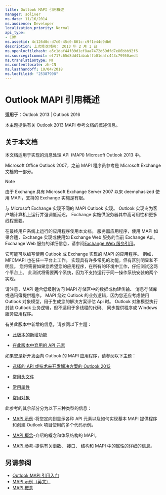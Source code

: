 ```yaml
---
title: Outlook MAPI 引用概述
manager: soliver
ms.date: 11/16/2014
ms.audience: Developer
localization_priority: Normal
api_type:
- COM
ms.assetid: 4c126d0c-d7c0-45c0-801c-c9f1e44c9db6
description: 上次修改时间： 2013 年 2 月 1 日
ms.openlocfilehash: a5c1daf44f89d1ef8aa7472d69dfd7e86bbb92f6
ms.sourcegitcommit: ef717c65d8dd41ababffb01eafc443c79950aed4
ms.translationtype: MT
ms.contentlocale: zh-CN
ms.lasthandoff: 10/04/2018
ms.locfileid: "25387998"
---
```

# <a name="outlook-mapi-reference-overview"></a>Outlook MAPI 引用概述

**适用于**：Outlook 2013 | Outlook 2016 
  
本主题提供有关 Outlook 2013 MAPI 参考文档的概述信息。
  
## <a name="about-this-documentation"></a>关于本文档

本文档适用于实现的消息处理 API (MAPI) Microsoft Outlook 2013 中。 
  
Microsoft Office Outlook 2007，之前 MAPI 程序员参考是 Microsoft Exchange 文档的一部分。
  
> [!NOTE]
> 由于 Exchange 具有 Microsoft Exchange Server 2007 以来 deemphasized 使用 MAPI，支持的 Exchange 实施是有限。 
  
与 Microsoft Exchange 实现不同的 MAPI Outlook 实现。 Outlook 实现专为客户端计算机上运行并强调低延迟。 Exchange 实施供服务器其中高可用性和更多线程重要。
  
在最终用户系统上运行的应用程序使用本文档。 服务器应用程序，使用 MAPI 如果合适，Exchange 实现或使用如 Exchange Web 服务的当前 Exchange Api。 Exchange Web 服务的详细信息，请参阅[Exchange Web 服务引用](https://msdn.microsoft.com/library/bb204119.aspx)。
  
它可能可以编写使用 Outlook 或 Exchange 实现的 MAPI 的应用程序。 例如，MFCMAPI 也在任一平台上工作。 实现具有许多常见的功能，但有区别明显和不明显。 您将需要如果您希望您的应用程序，在所有的环境中工作，仔细测试这两个平台上。 此测试将需要两个系统，因为不支持运行于同一操作系统安装的两个实现。
  
请注意，MAPI 适合低级别访问 MAPI 存储区中的数据或构建传输、 消息存储库或通讯簿提供程序。 MAPI 绕过 Outlook 的业务逻辑，因为您还应考虑使用 Outlook 对象模型，用于生成您的解决方案评估 Api 时。 Outlook 对象模型执行封装 Outlook 业务逻辑，但不适用于多线程的代码、 同步提供程序或 Windows 服务应用程序。
  
有关此版本中新增的信息，请参阅以下主题：
  
- [此版本的新增功能](what-s-new-in-this-edition.md)
    
- [在此版本中弃用的 API 元素](api-elements-deprecated-in-this-edition.md)
    
如果您是新开发面向 Outlook 的 MAPI 应用程序，请参阅以下主题：
  
- [选择的 API 或技术来开发解决方案的 Outlook 2013](https://msdn.microsoft.com/library/jj900714.aspx)
    
- [常用头文件](commonly-used-header-files.md)
    
- [常用属性](commonly-used-properties.md)
    
- [常用对象](commonly-used-objects.md)
    
此参考的其余部分分为以下三种类型的信息：
  
- [MAPI 示例](mapi-samples.md)-将您定向到显示各种 API 元素以及如何实现基本 MAPI 提供程序和创建 Outlook 项目使用的多个代码示例。 
    
- [MAPI 概念](mapi-concepts.md)-介绍的概念和体系结构的 MAPI。 
    
- [MAPI 参考](mapi-reference.md)-提供有关函数、 接口、 结构和 MAPI 中的属性的详细的信息。 
    
## <a name="see-also"></a>另请参阅

- [Outlook MAPI 引用入门](getting-started-with-the-outlook-mapi-reference.md)
- [MAPI 示例（英文）](mapi-samples.md)
- [MAPI 概念](mapi-concepts.md)

